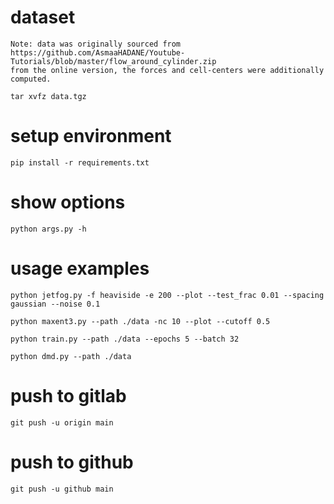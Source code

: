 
# dataset

    Note: data was originally sourced from 
    https://github.com/AsmaaHADANE/Youtube-Tutorials/blob/master/flow_around_cylinder.zip
    from the online version, the forces and cell-centers were additionally computed. 

    tar xvfz data.tgz

# setup environment

    pip install -r requirements.txt

# show options

    python args.py -h 

# usage examples

    python jetfog.py -f heaviside -e 200 --plot --test_frac 0.01 --spacing gaussian --noise 0.1

    python maxent3.py --path ./data -nc 10 --plot --cutoff 0.5

    python train.py --path ./data --epochs 5 --batch 32

    python dmd.py --path ./data

# push to gitlab

    git push -u origin main

# push to github

    git push -u github main


